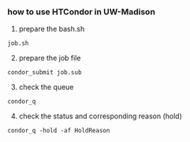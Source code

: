 ### how to use HTCondor in UW-Madison

1. prepare the bash.sh

```
job.sh
```

2. prepare the job file

```
condor_submit job.sub
```

3. check the queue

```
condor_q
```

4. check the status and corresponding reason (hold)
```
condor_q -hold -af HoldReason

```
